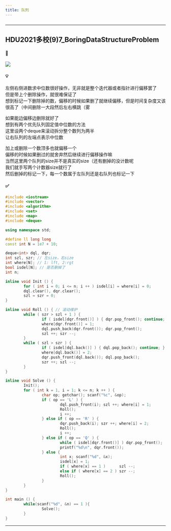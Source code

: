 ```yaml
---
title: 队列
---
```

###  
<hr>

## HDU2021多校(9)7_BoringDataStructureProblem

#### 🔗
<a href="https://acm.dingbacode.com/showproblem.php?pid=7072"> <img src="https://i.loli.net/2021/10/19/q7gbzUHfi8pKL6C.png"></a>

#### 💡
左侧右侧进数求中位数很好操作，无非就是整个迭代器或者指针进行偏移罢了  
但是带上个删除操作，就很难保证了  
想到标记一下删除掉的数，偏移的时候如果删了就继续偏移，但是时间复杂度又该很高了（中间删除一大段然后左右横跳（雾  
  
如果能边偏移边删除就好了  
想到有两个优先队列固定值中位数的方法  
这里设两个deque来滚动拆分整个数列为两半  
让右队列的左端点表示中位数  
  
加上或删除一个数顶多也就偏移一个  
偏移的时候如果删过的就舍弃然后继续进行偏移操作嘛  
当然这里两个队列的size并不是真实的size（还有删掉的没计数呢  
我们就手写两个计数器size就行了  
然后删掉的标记一下，每一个数属于左队列还是右队列也标记一下  

#### ✅

```cpp
#include <iostream>
#include <vector>
#include <algorithm>
#include <set>
#include <map>
#include <deque>

using namespace std;

#define ll long long
const int N = 1e7 + 10;

deque<int> dql, dqr; 
int szl, szr; // 左size，右size
int where[N]; // 1: lft, 2:rgt
bool isdel[N]; // 是否删掉了
int n;

inline void Init () {
        for ( int i = 0; i <= n; i ++ ) isdel[i] = where[i] = 0;
        dql.clear(), dqr.clear();
        szl = szr = 0;
}

inline void Roll () { // 滚动维护
        while ( szr > szl + 1 ) {
                if ( isdel[dqr.front()] ) { dqr.pop_front(); continue; }
                where[dqr.front()] = 1;
                dql.push_back(dqr.front()); dqr.pop_front();
                szl ++; szr --;
        }
        while ( szl > szr ) {
                if ( isdel[dql.back()] ) { dql.pop_back(); continue; }
                where[dql.back()] = 2;
                dqr.push_front(dql.back()); dql.pop_back();
                szr ++; szl --;
        }
}

inline void Solve () {
        Init();
        for ( int k = 1, i = 1; k <= n; k ++ ) {
                char op; getchar(); scanf("%c", &op); 
                if ( op == 'L' ) {
                        dql.push_front(i); szl ++; where[i] = 1;
                        Roll();
                        i ++;
                } else if ( op == 'R' ) {
                        dqr.push_back(i); szr ++; where[i] = 2;
                        Roll();
                        i ++;
                } else if ( op == 'Q' ) {
                        while ( isdel[dqr.front()] ) dqr.pop_front();
                        printf("%d\n", dqr.front());
                } else {
                        int x; scanf("%d", &x);
                        isdel[x] = 1;
                        if ( where[x] == 1 )      szl --;
                        else if ( where[x] == 2 ) szr --;
                        Roll();
                }
        }
}

int main () {
        while(scanf("%d", &n) == 1 ){
                Solve();
        }
}
```

<hr>
